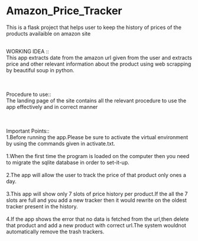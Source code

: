 # Amazon_Price_Tracker
This is a flask project that helps user to keep the history of prices of the products availaible on amazon site<br /><br />

WORKING IDEA ::<br/> This app extracts date from the amazon url given from the user and extracts price and other relevant information about the product using web scrapping by beautiful soup in python.<br /><br /><br />

Procedure to use::<br /> The landing page of the site contains all the relevant procedure to use the app effectively and in correct manner<br /><br /><br />

Important Points::<br />
1.Before running the app.Please be sure to activate the virtual environment by using the commands given in activate.txt.
<br /><br />
1.When the first time the program is loaded on the computer then you need to migrate the sqlite database in order to 
  set-it-up.<br /><br />
2.The app will allow the user to track the price of that product only ones a day.<br /><br />
3.This app will show only 7 slots of price history per product.If the all the 7 slots are full and you add a new 
  tracker then it would rewrite on the oldest tracker present in the history.<br /><br />
4.If the app shows the error that no data is fetched from the url,then delete that product and add a new product with correct url.The system wouldnot automatically remove the trash trackers.<br /><br />

